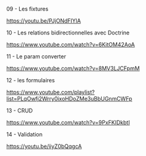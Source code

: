 09 - Les fixtures

https://youtu.be/PJjONdFIYlA

10 - Les relations bidirectionnelles avec Doctrine

https://www.youtube.com/watch?v=6KitOM42AoA

11 - Le param converter

https://www.youtube.com/watch?v=8MV3LJCFpmM


12 - les formulaires 

https://www.youtube.com/playlist?list=PLqOwfj2Wrry0ixoHDoZMe3uBbUGnmCWFp

13 - CRUD 

https://www.youtube.com/watch?v=9PxFKIDkbtI

14 - Validation

https://youtu.be/iiyZ0bQqgcA

